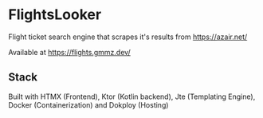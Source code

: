# FlightsLooker

Flight ticket search engine that scrapes it's results from https://azair.net/

Available at https://flights.gmmz.dev/

## Stack
Built with HTMX (Frontend), Ktor (Kotlin backend), Jte (Templating Engine), Docker (Containerization) and Dokploy (Hosting)
